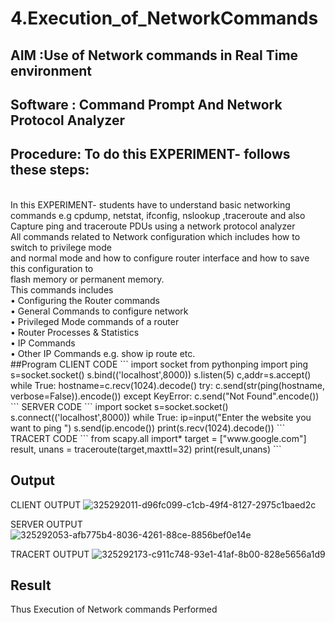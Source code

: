 # 4.Execution_of_NetworkCommands
## AIM :Use of Network commands in Real Time environment
## Software : Command Prompt And Network Protocol Analyzer
## Procedure: To do this EXPERIMENT- follows these steps:
<BR>
In this EXPERIMENT- students have to understand basic networking commands e.g cpdump, netstat, ifconfig, nslookup ,traceroute and also Capture ping and traceroute PDUs using a network protocol analyzer 
<BR>
All commands related to Network configuration which includes how to switch to privilege mode
<BR>
and normal mode and how to configure router interface and how to save this configuration to
<BR>
flash memory or permanent memory.
<BR>
This commands includes
<BR>
• Configuring the Router commands
<BR>
• General Commands to configure network
<BR>
• Privileged Mode commands of a router 
<BR>
• Router Processes & Statistics
<BR>
• IP Commands
<BR>
• Other IP Commands e.g. show ip route etc.
<BR>
##Program
CLIENT CODE
```
import socket 
from pythonping import ping 
s=socket.socket() 
s.bind(('localhost',8000)) 
s.listen(5) 
c,addr=s.accept() 
while True: 
    hostname=c.recv(1024).decode() 
    try: 
        c.send(str(ping(hostname, verbose=False)).encode()) 
    except KeyError: 
        c.send("Not Found".encode())
```
SERVER CODE
```
import socket 
s=socket.socket() 
s.connect(('localhost',8000)) 
while True: 
    ip=input("Enter the website you want to ping ") 
    s.send(ip.encode()) 
    print(s.recv(1024).decode())
```
TRACERT CODE
```
from scapy.all import* 
target = ["www.google.com"] 
result, unans = traceroute(target,maxttl=32) 
print(result,unans)
```
    
## Output
CLIENT OUTPUT
![325292011-d96fc099-c1cb-49f4-8127-2975c1baed2c](https://github.com/G-KUMAR05/4.Execution_of_NetworkCommends/assets/133198953/337b469b-35b4-41f0-bf14-beaa4547b8ce)

SERVER OUTPUT
![325292053-afb775b4-8036-4261-88ce-8856bef0e14e](https://github.com/G-KUMAR05/4.Execution_of_NetworkCommends/assets/133198953/dce85abd-a904-4302-a9c2-ac1e2a8e5f3f)

TRACERT OUTPUT
![325292173-c911c748-93e1-41af-8b00-828e5656a1d9](https://github.com/G-KUMAR05/4.Execution_of_NetworkCommends/assets/133198953/d703ba30-c1ba-47f2-8cd1-84312b474bf0)



## Result
Thus Execution of Network commands Performed 
